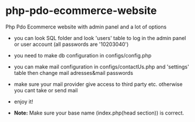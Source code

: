 # php-pdo-ecommerce-website
Php Pdo Ecommerce website with admin panel and a lot of options  


* you can look SQL folder and look 'users' table to log in the admin panel or user account (all passwords are '10203040')
* you need to make db configuration in configs/config.php
* you can make mail configuration in configs/contactUs.php and 'settings' table then change mail adresses&mail passwords
* make sure your mail provider give access to third party etc. otherwise you cant take or send mail
* enjoy it!

* **Note:** Make sure your base name (index.php(head section)) is correct.

